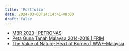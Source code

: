 ```yaml
---
title: 'Portfolio'
date: 2024-03-03T14:14:41+08:00
draft: false
---
```


* [MBR 2023 | PETRONAS](posts/portfolio_01)
* [Peta Guna Tanah Malaysia 2014-2018 | FRIM](posts/portfolio_02) 
* [The Value of Nature; Heart of Borneo | WWF-Malaysia](/posts/portfolio_03)